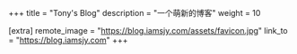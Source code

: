 +++
title = "Tony's Blog"
description = "一个萌新的博客"
weight = 10

[extra]
remote_image = "https://blog.iamsjy.com/assets/favicon.jpg"
link_to = "https://blog.iamsjy.com"
+++
